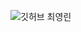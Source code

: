 ![깃허브 최영린](https://user-images.githubusercontent.com/61109660/160550656-e909a763-09ce-4592-b9a6-8be406db162e.png)
